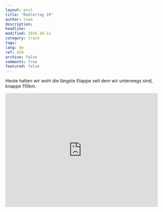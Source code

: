 ```yaml
---
layout: post
title: "Radlertag 19"
author: team
description: 
headline: 
modified: 2016-10-12
category: track
tags: 
lang: de
ref: d19
archive: false
comments: true
featured: false
---
```


Heute hatten wir wohl die längste Etappe seit dem wir unterwegs sind, knappe 110km.


<iframe width="480" height="360" src="http://track-kit.net/maps_s3/?v=embed&track=230706.gpx" frameborder="0" allowfullscreen></iframe>




